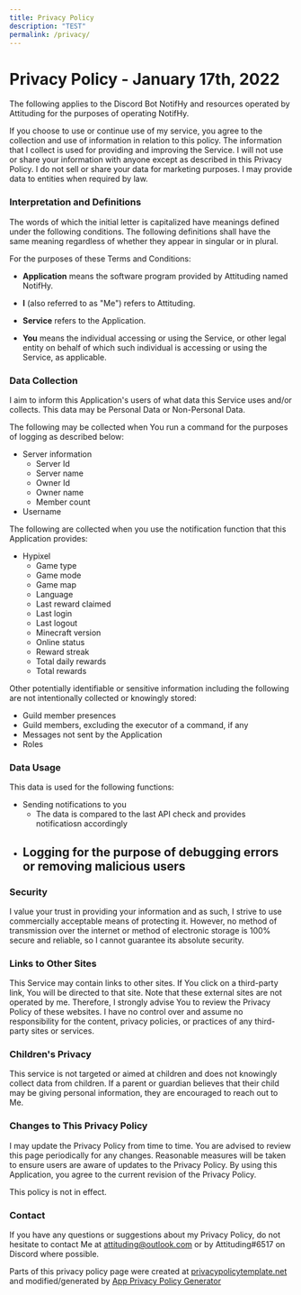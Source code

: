 ```yaml
---
title: Privacy Policy
description: "TEST"
permalink: /privacy/
---
```

# Privacy Policy - January 17th, 2022
The following applies to the Discord Bot NotifHy and resources operated by Attituding for the purposes of operating NotifHy.

If you choose to use or continue use of my service, you agree to the collection and use of information in relation to this policy. The information that I collect is used for providing and improving the Service. I will not use or share your information with anyone except as described in this Privacy Policy. I do not sell or share your data for marketing purposes. I may provide data to entities when required by law.

### Interpretation and Definitions

The words of which the initial letter is capitalized have meanings defined under the following conditions. The following definitions shall have the same meaning regardless of whether they appear in singular or in plural.

For the purposes of these Terms and Conditions:

*   **Application** means the software program provided by Attituding named NotifHy.
    
*   **I** (also referred to as "Me") refers to Attituding.
    
*   **Service** refers to the Application.
    
*   **You** means the individual accessing or using the Service, or other legal entity on behalf of which such individual is accessing or using the Service, as applicable.

### Data Collection
I aim to inform this Application's users of what data this Service uses and/or collects. This data may be Personal Data or Non-Personal Data.

The following may be collected when You run a command for the purposes of logging as described below:
  - Server information
    - Server Id
    - Server name
    - Owner Id
    - Owner name
    - Member count
  - Username

The following are collected when you use the notification function that this Application provides:
  - Hypixel
    - Game type
    - Game mode
    - Game map
    - Language
    - Last reward claimed
    - Last login
    - Last logout
    - Minecraft version
    - Online status
    - Reward streak
    - Total daily rewards
    - Total rewards

Other potentially identifiable or sensitive information including the following are not intentionally collected or knowingly stored:
  - Guild member presences
  - Guild members, excluding the executor of a command, if any
  - Messages not sent by the Application
  - Roles

### Data Usage
This data is used for the following functions:
  - Sending notifications to you
    - The data is compared to the last API check and provides notificatiosn accordingly
  - Logging for the purpose of debugging errors or removing malicious users
    - 
    

### Security
I value your trust in providing your information and as such, I strive to use commercially acceptable means of protecting it. However, no method of transmission over the internet or method of electronic storage is 100% secure and reliable, so I cannot guarantee its absolute security.

### Links to Other Sites
This Service may contain links to other sites. If You click on a third-party link, You will be directed to that site. Note that these external sites are not operated by me. Therefore, I strongly advise You to review the Privacy Policy of these websites. I have no control over and assume no responsibility for the content, privacy policies, or practices of any third-party sites or services.

### Children's Privacy
This service is not targeted or aimed at children and does not knowingly collect data from children. If a parent or guardian believes that their child may be giving personal information, they are encouraged to reach out to Me.

### Changes to This Privacy Policy
I may update the Privacy Policy from time to time. You are advised to review this page periodically for any changes. Reasonable measures will be taken to ensure users are aware of updates to the Privacy Policy. By using this Application, you agree to the current revision of the Privacy Policy.

This policy is not in effect.

### Contact
If you have any questions or suggestions about my Privacy Policy, do not hesitate to contact Me at attituding@outlook.com or by Attituding#6517 on Discord where possible.

Parts of this privacy policy page were created at [privacypolicytemplate.net](https://privacypolicytemplate.net) and modified/generated by [App Privacy Policy Generator](https://app-privacy-policy-generator.nisrulz.com/)

